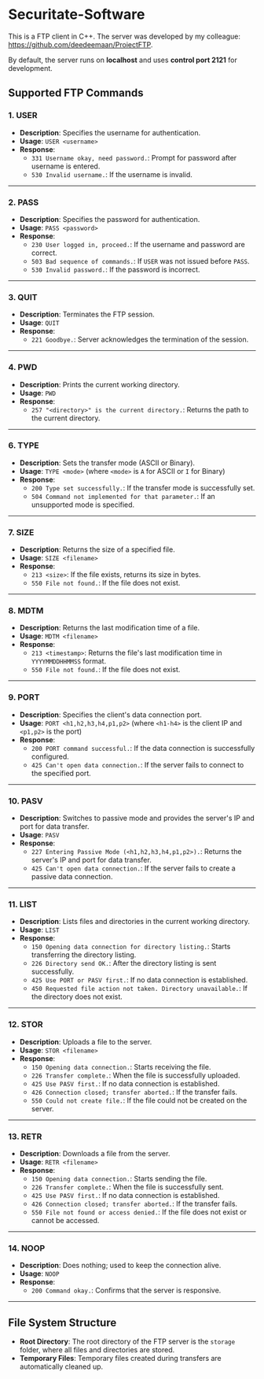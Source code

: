 # Securitate-Software

This is a FTP client in C++. The server was developed by my colleague: https://github.com/deedeemaan/ProiectFTP.

By default, the server runs on **localhost** and uses **control port 2121** for development.

## **Supported FTP Commands**

### **1. USER**
- **Description**: Specifies the username for authentication.
- **Usage**: `USER <username>`
- **Response**:
  - `331 Username okay, need password.`: Prompt for password after username is entered.
  - `530 Invalid username.`: If the username is invalid.

---

### **2. PASS**
- **Description**: Specifies the password for authentication.
- **Usage**: `PASS <password>`
- **Response**:
  - `230 User logged in, proceed.`: If the username and password are correct.
  - `503 Bad sequence of commands.`: If `USER` was not issued before `PASS`.
  - `530 Invalid password.`: If the password is incorrect.

---

### **3. QUIT**
- **Description**: Terminates the FTP session.
- **Usage**: `QUIT`
- **Response**:
  - `221 Goodbye.`: Server acknowledges the termination of the session.

---

### **4. PWD**
- **Description**: Prints the current working directory.
- **Usage**: `PWD`
- **Response**:
  - `257 "<directory>" is the current directory.`: Returns the path to the current directory.

---

### **6. TYPE**
- **Description**: Sets the transfer mode (ASCII or Binary).
- **Usage**: `TYPE <mode>` (where `<mode>` is `A` for ASCII or `I` for Binary)
- **Response**:
  - `200 Type set successfully.`: If the transfer mode is successfully set.
  - `504 Command not implemented for that parameter.`: If an unsupported mode is specified.

---

### **7. SIZE**
- **Description**: Returns the size of a specified file.
- **Usage**: `SIZE <filename>`
- **Response**:
  - `213 <size>`: If the file exists, returns its size in bytes.
  - `550 File not found.`: If the file does not exist.

---

### **8. MDTM**
- **Description**: Returns the last modification time of a file.
- **Usage**: `MDTM <filename>`
- **Response**:
  - `213 <timestamp>`: Returns the file's last modification time in `YYYYMMDDHHMMSS` format.
  - `550 File not found.`: If the file does not exist.

---

### **9. PORT**
- **Description**: Specifies the client's data connection port.
- **Usage**: `PORT <h1,h2,h3,h4,p1,p2>` (where `<h1-h4>` is the client IP and `<p1,p2>` is the port)
- **Response**:
  - `200 PORT command successful.`: If the data connection is successfully configured.
  - `425 Can't open data connection.`: If the server fails to connect to the specified port.

---

### **10. PASV**
- **Description**: Switches to passive mode and provides the server's IP and port for data transfer.
- **Usage**: `PASV`
- **Response**:
  - `227 Entering Passive Mode (<h1,h2,h3,h4,p1,p2>).`: Returns the server's IP and port for data transfer.
  - `425 Can't open data connection.`: If the server fails to create a passive data connection.

---

### **11. LIST**
- **Description**: Lists files and directories in the current working directory.
- **Usage**: `LIST`
- **Response**:
  - `150 Opening data connection for directory listing.`: Starts transferring the directory listing.
  - `226 Directory send OK.`: After the directory listing is sent successfully.
  - `425 Use PORT or PASV first.`: If no data connection is established.
  - `450 Requested file action not taken. Directory unavailable.`: If the directory does not exist.

---

### **12. STOR**
- **Description**: Uploads a file to the server.
- **Usage**: `STOR <filename>`
- **Response**:
  - `150 Opening data connection.`: Starts receiving the file.
  - `226 Transfer complete.`: When the file is successfully uploaded.
  - `425 Use PASV first.`: If no data connection is established.
  - `426 Connection closed; transfer aborted.`: If the transfer fails.
  - `550 Could not create file.`: If the file could not be created on the server.

---

### **13. RETR**
- **Description**: Downloads a file from the server.
- **Usage**: `RETR <filename>`
- **Response**:
  - `150 Opening data connection.`: Starts sending the file.
  - `226 Transfer complete.`: When the file is successfully sent.
  - `425 Use PASV first.`: If no data connection is established.
  - `426 Connection closed; transfer aborted.`: If the transfer fails.
  - `550 File not found or access denied.`: If the file does not exist or cannot be accessed.

---

### **14. NOOP**
- **Description**: Does nothing; used to keep the connection alive.
- **Usage**: `NOOP`
- **Response**:
  - `200 Command okay.`: Confirms that the server is responsive.

---

## **File System Structure**
- **Root Directory**: The root directory of the FTP server is the `storage` folder, where all files and directories are stored.
- **Temporary Files**: Temporary files created during transfers are automatically cleaned up.
